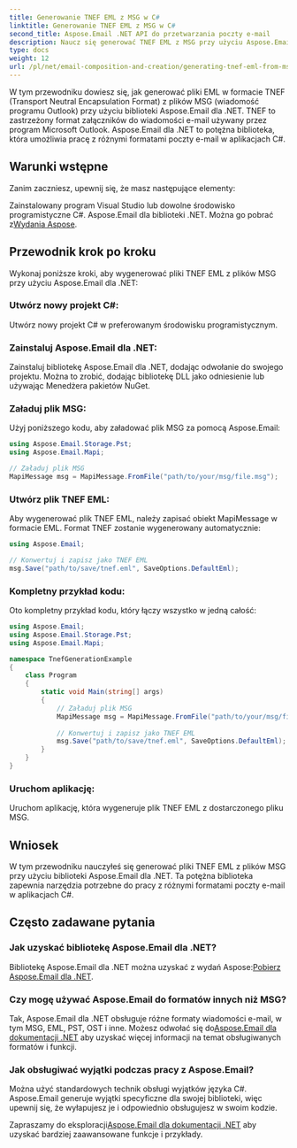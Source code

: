 ```yaml
---
title: Generowanie TNEF EML z MSG w C#
linktitle: Generowanie TNEF EML z MSG w C#
second_title: Aspose.Email .NET API do przetwarzania poczty e-mail
description: Naucz się generować TNEF EML z MSG przy użyciu Aspose.Email dla .NET. Przewodnik krok po kroku z kodem C#. Efektywna konwersja formatu wiadomości e-mail.
type: docs
weight: 12
url: /pl/net/email-composition-and-creation/generating-tnef-eml-from-msg-in-csharp/
---
```


W tym przewodniku dowiesz się, jak generować pliki EML w formacie TNEF (Transport Neutral Encapsulation Format) z plików MSG (wiadomość programu Outlook) przy użyciu biblioteki Aspose.Email dla .NET. TNEF to zastrzeżony format załączników do wiadomości e-mail używany przez program Microsoft Outlook. Aspose.Email dla .NET to potężna biblioteka, która umożliwia pracę z różnymi formatami poczty e-mail w aplikacjach C#.

##  Warunki wstępne

Zanim zaczniesz, upewnij się, że masz następujące elementy:

Zainstalowany program Visual Studio lub dowolne środowisko programistyczne C#.
 Aspose.Email dla biblioteki .NET. Można go pobrać z[Wydania Aspose](https://releases.aspose.com/email/net).

##  Przewodnik krok po kroku

Wykonaj poniższe kroki, aby wygenerować pliki TNEF EML z plików MSG przy użyciu Aspose.Email dla .NET:

### Utwórz nowy projekt C#:

   Utwórz nowy projekt C# w preferowanym środowisku programistycznym.

### Zainstaluj Aspose.Email dla .NET:

   Zainstaluj bibliotekę Aspose.Email dla .NET, dodając odwołanie do swojego projektu. Można to zrobić, dodając bibliotekę DLL jako odniesienie lub używając Menedżera pakietów NuGet.

### Załaduj plik MSG:

   Użyj poniższego kodu, aby załadować plik MSG za pomocą Aspose.Email:

   ```csharp
   using Aspose.Email.Storage.Pst;
   using Aspose.Email.Mapi;

   // Załaduj plik MSG
   MapiMessage msg = MapiMessage.FromFile("path/to/your/msg/file.msg");
   ```

### Utwórz plik TNEF EML:

   Aby wygenerować plik TNEF EML, należy zapisać obiekt MapiMessage w formacie EML. Format TNEF zostanie wygenerowany automatycznie:

   ```csharp
   using Aspose.Email;
   
   // Konwertuj i zapisz jako TNEF EML
   msg.Save("path/to/save/tnef.eml", SaveOptions.DefaultEml);
   ```

### Kompletny przykład kodu:

   Oto kompletny przykład kodu, który łączy wszystko w jedną całość:

   ```csharp
   using Aspose.Email;
   using Aspose.Email.Storage.Pst;
   using Aspose.Email.Mapi;

   namespace TnefGenerationExample
   {
       class Program
       {
           static void Main(string[] args)
           {
               // Załaduj plik MSG
               MapiMessage msg = MapiMessage.FromFile("path/to/your/msg/file.msg");
               
               // Konwertuj i zapisz jako TNEF EML
               msg.Save("path/to/save/tnef.eml", SaveOptions.DefaultEml);
           }
       }
   }
   ```

### Uruchom aplikację:

   Uruchom aplikację, która wygeneruje plik TNEF EML z dostarczonego pliku MSG.

##  Wniosek

W tym przewodniku nauczyłeś się generować pliki TNEF EML z plików MSG przy użyciu biblioteki Aspose.Email dla .NET. Ta potężna biblioteka zapewnia narzędzia potrzebne do pracy z różnymi formatami poczty e-mail w aplikacjach C#.

##  Często zadawane pytania

### Jak uzyskać bibliotekę Aspose.Email dla .NET?

Bibliotekę Aspose.Email dla .NET można uzyskać z wydań Aspose:[Pobierz Aspose.Email dla .NET](https://releases.aspose.com/email/net).

### Czy mogę używać Aspose.Email do formatów innych niż MSG?

 Tak, Aspose.Email dla .NET obsługuje różne formaty wiadomości e-mail, w tym MSG, EML, PST, OST i inne. Możesz odwołać się do[Aspose.Email dla dokumentacji .NET](https://reference.aspose.com/email/net) aby uzyskać więcej informacji na temat obsługiwanych formatów i funkcji.

### Jak obsługiwać wyjątki podczas pracy z Aspose.Email?

Można użyć standardowych technik obsługi wyjątków języka C#. Aspose.Email generuje wyjątki specyficzne dla swojej biblioteki, więc upewnij się, że wyłapujesz je i odpowiednio obsługujesz w swoim kodzie.

 Zapraszamy do eksploracji[Aspose.Email dla dokumentacji .NET](https://reference.aspose.com/email/net) aby uzyskać bardziej zaawansowane funkcje i przykłady.
